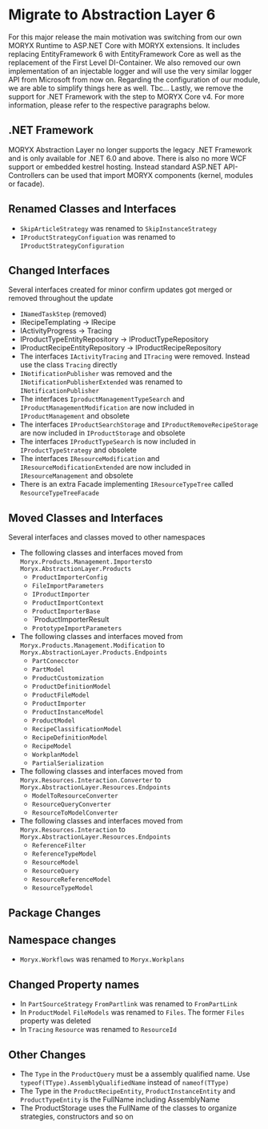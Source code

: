 # Migrate to Abstraction Layer 6
For this major release the main motivation was switching from our own MORYX Runtime to ASP.NET Core with MORYX extensions.
It includes replacing EntityFramework 6 with EntityFramework Core as well as the replacement of the First Level DI-Container. 
We also removed our own implementation of an injectable logger and will use the very similar logger API from Microsoft from now on.
Regarding the configuration of our module, we are able to simplify things here as well. Tbc...
Lastly, we remove the support for .NET Framework with the step to MORYX Core v4.
For more information, please refer to the respective paragraphs below.

## .NET Framework
MORYX Abstraction Layer no longer supports the legacy .NET Framework and is only available for .NET 6.0 and above. There is also no more WCF support or embedded kestrel hosting. Instead standard ASP.NET API-Controllers can be used that import MORYX components (kernel, modules or facade).

## Renamed Classes and Interfaces
- `SkipArticleStrategy` was renamed to `SkipInstanceStrategy`
- `IProductStrategyConfiguation` was renamed to `IProductStrategyConfiguration`

## Changed Interfaces
Several interfaces created for minor confirm updates got merged or removed throughout the update
- `INamedTaskStep` (removed)
- IRecipeTemplating -> IRecipe
- IActivityProgress -> Tracing
- IProductTypeEntityRepository -> IProductTypeRepository
- IProductRecipeEntityRepository -> IProductRecipeRepository
- The interfaces `IActivityTracing` and `ITracing` were removed. Instead use the class `Tracing` directly
- `INotificationPublisher` was removed and the `INotificationPublisherExtended` was renamed to `INotificationPublisher`
- The interfaces `IproductManagementTypeSearch` and `IProductManagementModification` are now included in `IProductManagement` and obsolete
- The interfaces `IProductSearchStorage` and `IProductRemoveRecipeStorage` are now included in `IProductStorage` and obsolete
- The interfaces `IProductTypeSearch` is now included in `IProductTypeStrategy` and obsolete
- The interfaces `IResourceModification` and `IResourceModificationExtended` are now included in `IResourceManagement` and obsolete 
- There is an extra Facade implementing `IResourceTypeTree` called `ResourceTypeTreeFacade`

## Moved Classes and Interfaces
Several interfaces and classes moved to other namespaces
- The following classes and interfaces moved from `Moryx.Products.Management.Importers`to  `Moryx.AbstractionLayer.Products`
  - `ProductImporterConfig` 
  - `FileImportParameters`
  - `IProductImporter`
  - `ProductImportContext`
  - `ProductImporterBase`
  - `ProductImporterResult
  - `PrototypeImportParameters`
- The following classes and interfaces moved from `Moryx.Products.Management.Modification` to `Moryx.AbstractionLayer.Products.Endpoints`
  - `PartConecctor`
  - `PartModel`
  - `ProductCustomization`
  - `ProductDefinitionModel`
  - `ProductFileModel`
  - `ProductImporter`
  - `ProductInstanceModel`
  - `ProductModel`
  - `RecipeClassificationModel`
  - `RecipeDefinitionModel`
  - `RecipeModel`
  - `WorkplanModel`
  - `PartialSerialization`
- The following classes and interfaces moved from `Moryx.Resources.Interaction.Converter` to `Moryx.AbstractionLayer.Resources.Endpoints`
  - `ModelToResourceConverter`
  - `ResourceQueryConverter`
  - `ResourceToModelConverter`
- The following classes and interfaces moved from `Moryx.Resources.Interaction` to `Moryx.AbstractionLayer.Resources.Endpoints`
  - `ReferenceFilter`
  - `ReferenceTypeModel`
  - `ResourceModel`
  - `ResourceQuery`
  - `ResourceReferenceModel`
  - `ResourceTypeModel` 

## Package Changes

## Namespace changes
- `Moryx.Workflows` was renamed to `Moryx.Workplans`

## Changed Property names
- In `PartSourceStrategy` `FromPartlink` was renamed to `FromPartLink`
- In `ProductModel` `FileModels` was renamed to `Files`. The former `Files` property was deleted
- In `Tracing` `Resource` was renamed to `ResourceId`

## Other Changes
- The `Type` in the `ProductQuery` must be a assembly qualified name. Use `typeof(TType).AssemblyQualifiedName` instead of `nameof(TType)`
- The Type in the `ProductRecipeEntity`, `ProductInstanceEntity` and `ProductTypeEntity` is the FullName including AssemblyName
- The ProductStorage uses the FullName of the classes to organize strategies, constructors and so on
